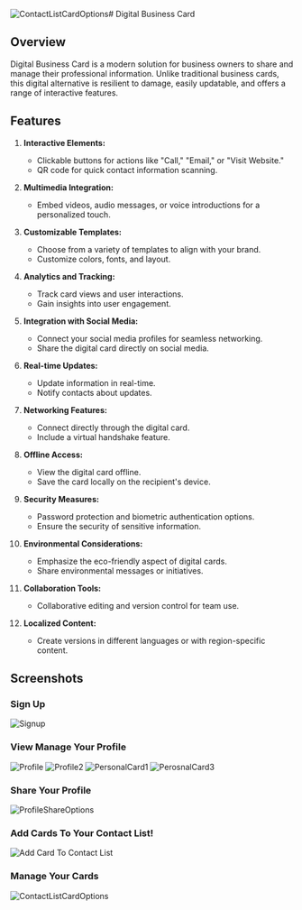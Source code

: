 ![ContactListCardOptions](https://github.com/MohammadYazbeck/DigitalBusinessCard/assets/107818784/314f87d8-c1a3-43b5-bd79-c95f19654252)# Digital Business Card

## Overview

Digital Business Card is a modern solution for business owners to share and manage their professional information. Unlike traditional business cards, this digital alternative is resilient to damage, easily updatable, and offers a range of interactive features.

## Features

1. **Interactive Elements:**
   - Clickable buttons for actions like "Call," "Email," or "Visit Website."
   - QR code for quick contact information scanning.

2. **Multimedia Integration:**
   - Embed videos, audio messages, or voice introductions for a personalized touch.

3. **Customizable Templates:**
   - Choose from a variety of templates to align with your brand.
   - Customize colors, fonts, and layout.

4. **Analytics and Tracking:**
   - Track card views and user interactions.
   - Gain insights into user engagement.

5. **Integration with Social Media:**
   - Connect your social media profiles for seamless networking.
   - Share the digital card directly on social media.

6. **Real-time Updates:**
   - Update information in real-time.
   - Notify contacts about updates.

7. **Networking Features:**
   - Connect directly through the digital card.
   - Include a virtual handshake feature.

8. **Offline Access:**
   - View the digital card offline.
   - Save the card locally on the recipient's device.

9. **Security Measures:**
   - Password protection and biometric authentication options.
   - Ensure the security of sensitive information.

10. **Environmental Considerations:**
    - Emphasize the eco-friendly aspect of digital cards.
    - Share environmental messages or initiatives.

11. **Collaboration Tools:**
    - Collaborative editing and version control for team use.

12. **Localized Content:**
    - Create versions in different languages or with region-specific content.
    

## Screenshots

### Sign Up
![Signup](https://github.com/MohammadYazbeck/DigitalBusinessCard/assets/107818784/e179614b-3a6a-468c-8b04-cf1faa152c1b)

### View Manage Your Profile 
![Profile](https://github.com/MohammadYazbeck/DigitalBusinessCard/assets/107818784/df3acb14-404c-48a3-840f-5ab406a64803)
![Profile2](https://github.com/MohammadYazbeck/DigitalBusinessCard/assets/107818784/776a8802-898f-4d3c-ac54-d03ebf9c528e)
![PersonalCard1](https://github.com/MohammadYazbeck/DigitalBusinessCard/assets/107818784/b99ec4bc-182c-412f-a8e8-d20bf084fb2d)
![PerosnalCard3](https://github.com/MohammadYazbeck/DigitalBusinessCard/assets/107818784/3ecc6074-6bd3-4ee5-b34e-f133a33672e2)

### Share Your Profile
![ProfileShareOptions](https://github.com/MohammadYazbeck/DigitalBusinessCard/assets/107818784/571479e9-663b-450f-bc63-4968e955eb95)

### Add Cards To Your Contact List!
![Add Card To Contact List](https://github.com/MohammadYazbeck/DigitalBusinessCard/assets/107818784/52e152d2-2df7-4048-b26a-2ca355bd084a)

### Manage Your Cards
![ContactListCardOptions](https://github.com/MohammadYazbeck/DigitalBusinessCard/assets/107818784/8743c363-118f-4ee1-a982-650dfd823b92)
